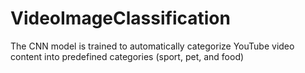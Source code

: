# VideoImageClassification
The CNN model is trained to automatically categorize YouTube video content into predefined categories (sport, pet, and food)
